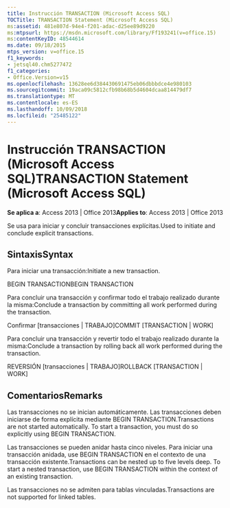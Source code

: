 ```yaml
---
title: Instrucción TRANSACTION (Microsoft Access SQL)
TOCTitle: TRANSACTION Statement (Microsoft Access SQL)
ms:assetid: 481e807d-94e4-f201-adac-d25ee89d9220
ms:mtpsurl: https://msdn.microsoft.com/library/Ff193241(v=office.15)
ms:contentKeyID: 48544614
ms.date: 09/18/2015
mtps_version: v=office.15
f1_keywords:
- jetsql40.chm5277472
f1_categories:
- Office.Version=v15
ms.openlocfilehash: 13628ee6d384430691475eb06dbbbdce4e980103
ms.sourcegitcommit: 19aca09c5812cfb98b68b5d4604dcaa814479df7
ms.translationtype: MT
ms.contentlocale: es-ES
ms.lasthandoff: 10/09/2018
ms.locfileid: "25485122"
---
```

# <a name="transaction-statement-microsoft-access-sql"></a><span data-ttu-id="2c5a4-102">Instrucción TRANSACTION (Microsoft Access SQL)</span><span class="sxs-lookup"><span data-stu-id="2c5a4-102">TRANSACTION Statement (Microsoft Access SQL)</span></span>


<span data-ttu-id="2c5a4-103">**Se aplica a**: Access 2013 | Office 2013</span><span class="sxs-lookup"><span data-stu-id="2c5a4-103">**Applies to**: Access 2013 | Office 2013</span></span>

<span data-ttu-id="2c5a4-104">Se usa para iniciar y concluir transacciones explícitas.</span><span class="sxs-lookup"><span data-stu-id="2c5a4-104">Used to initiate and conclude explicit transactions.</span></span>

## <a name="syntax"></a><span data-ttu-id="2c5a4-105">Sintaxis</span><span class="sxs-lookup"><span data-stu-id="2c5a4-105">Syntax</span></span>

<span data-ttu-id="2c5a4-106">Para iniciar una transacción:</span><span class="sxs-lookup"><span data-stu-id="2c5a4-106">Initiate a new transaction.</span></span>

<span data-ttu-id="2c5a4-107">BEGIN TRANSACTION</span><span class="sxs-lookup"><span data-stu-id="2c5a4-107">BEGIN TRANSACTION</span></span>

<span data-ttu-id="2c5a4-108">Para concluir una transacción y confirmar todo el trabajo realizado durante la misma:</span><span class="sxs-lookup"><span data-stu-id="2c5a4-108">Conclude a transaction by committing all work performed during the transaction.</span></span>

<span data-ttu-id="2c5a4-109">Confirmar \[transacciones | TRABAJO\]</span><span class="sxs-lookup"><span data-stu-id="2c5a4-109">COMMIT \[TRANSACTION | WORK\]</span></span>

<span data-ttu-id="2c5a4-110">Para concluir una transacción y revertir todo el trabajo realizado durante la misma:</span><span class="sxs-lookup"><span data-stu-id="2c5a4-110">Conclude a transaction by rolling back all work performed during the transaction.</span></span>

<span data-ttu-id="2c5a4-111">REVERSIÓN \[transacciones | TRABAJO\]</span><span class="sxs-lookup"><span data-stu-id="2c5a4-111">ROLLBACK \[TRANSACTION | WORK\]</span></span>

## <a name="remarks"></a><span data-ttu-id="2c5a4-112">Comentarios</span><span class="sxs-lookup"><span data-stu-id="2c5a4-112">Remarks</span></span>

<span data-ttu-id="2c5a4-p101">Las transacciones no se inician automáticamente. Las transacciones deben iniciarse de forma explícita mediante BEGIN TRANSACTION.</span><span class="sxs-lookup"><span data-stu-id="2c5a4-p101">Transactions are not started automatically. To start a transaction, you must do so explicitly using BEGIN TRANSACTION.</span></span>

<span data-ttu-id="2c5a4-p102">Las transacciones se pueden anidar hasta cinco niveles. Para iniciar una transacción anidada, use BEGIN TRANSACTION en el contexto de una transacción existente.</span><span class="sxs-lookup"><span data-stu-id="2c5a4-p102">Transactions can be nested up to five levels deep. To start a nested transaction, use BEGIN TRANSACTION within the context of an existing transaction.</span></span>

<span data-ttu-id="2c5a4-117">Las transacciones no se admiten para tablas vinculadas.</span><span class="sxs-lookup"><span data-stu-id="2c5a4-117">Transactions are not supported for linked tables.</span></span>

